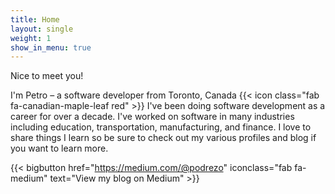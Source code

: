 ```yaml
---
title: Home
layout: single
weight: 1
show_in_menu: true
---
```


Nice to meet you!

I'm Petro &ndash; a software developer from Toronto, Canada {{< icon class="fab fa-canadian-maple-leaf red" >}} I've been doing software development as a career for over a decade. I've worked on software in many industries including education, transportation, manufacturing, and finance. I love to share things I learn so be sure to check out my various profiles and blog if you want to learn more.

{{< bigbutton href="https://medium.com/@podrezo" iconclass="fab fa-medium" text="View my blog on Medium" >}}
